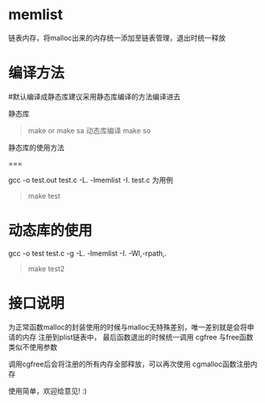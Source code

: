 memlist
=======

链表内存，将malloc出来的内存统一添加至链表管理，退出时统一释放

编译方法
====

#默认编译成静态库建议采用静态库编译的方法编译进去

静态库
>make 
or
>make sa
动态库编译
>make so

静态库的使用方法

===

gcc -o test.out test.c -L. -lmemlist -I.
 test.c 为用例
>make test

动态库的使用
===

gcc -o test test.c -g -L. -lmemlist -I. -Wl,-rpath,.
>make test2

接口说明
===

为正常函数malloc的封装使用的时候与malloc无特殊差别，唯一差别就是会将申请的内存
注册到plist链表中，
最后函数退出的时候统一调用 cgfree 与free函数类似不使用参数

调用cgfree后会将注册的所有内存全部释放，可以再次使用 cgmalloc函数注册内存

使用简单，欢迎给意见! :)
